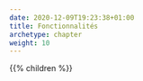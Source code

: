 ```yaml
---
date: 2020-12-09T19:23:38+01:00
title: Fonctionnalités
archetype: chapter
weight: 10
---
```


{{% children %}}
